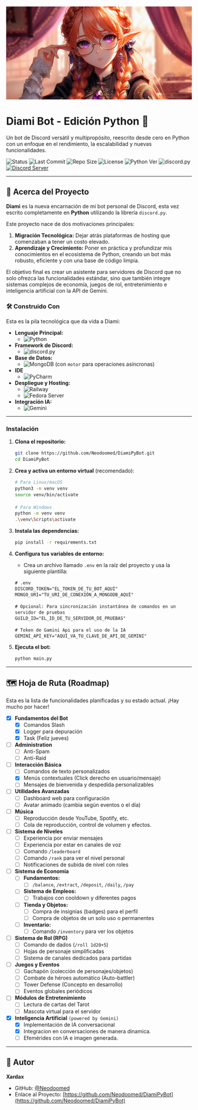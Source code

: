 
![banner](assets/readme/Diami-Banner.png)

# Diami Bot - Edición Python 🐍
  
Un bot de Discord versátil y multipropósito, reescrito desde cero en Python con un enfoque en el rendimiento, la escalabilidad y nuevas funcionalidades.


<!-- Badges -->
![Status](https://img.shields.io/badge/Status-En%20Desarrollo-blue)
![Last Commit](https://img.shields.io/github/last-commit/Neodoomed/DiamiPyBot)
![Repo Size](https://img.shields.io/github/repo-size/Neodoomed/DiamiPyBot)
![License](https://img.shields.io/github/license/Neodoomed/DiamiPyBot)
![Python Ver](https://img.shields.io/badge/Python-3.10%2B-blue?logo=python)
![discord.py](https://img.shields.io/badge/discord.py-v2.3.2-blue?logo=discord&logoColor=white)
[![Discord Server](https://discordapp.com/api/guilds/774727090188320808/embed.png)](https://discord.com/invite/3x8uMdpeHR)


---
## 📖 Acerca del Proyecto

**Diami** es la nueva encarnación de mi bot personal de Discord, esta vez escrito completamente en **Python** utilizando la librería `discord.py`.

Este proyecto nace de dos motivaciones principales:
1.  **Migración Tecnológica:** Dejar atrás plataformas de hosting que comenzaban a tener un costo elevado.
2.  **Aprendizaje y Crecimiento:** Poner en práctica y profundizar mis conocimientos en el ecosistema de Python, creando un bot más robusto, eficiente y con una base de código limpia.

El objetivo final es crear un asistente para servidores de Discord que no solo ofrezca las funcionalidades estándar, sino que también integre sistemas complejos de economía, juegos de rol, entretenimiento e inteligencia artificial con la API de Gemini.

<!-- Aquí es un excelente lugar para una captura de pantalla de un comando en acción -->
<!-- ![Ejemplo del Bot](URL_DE_LA_CAPTURA_DE_PANTALLA.png) -->

### 🛠️ Construido Con

Esta es la pila tecnológica que da vida a Diami:

*   **Lenguaje Principal:**
    *   ![Python](https://img.shields.io/badge/Python-3776AB?style=for-the-badge&logo=python&logoColor=white)
*   **Framework de Discord:**
    *   ![discord.py](https://img.shields.io/badge/discord.py-5865F2?style=for-the-badge&logo=discord&logoColor=white)
*   **Base de Datos:**
    *   ![MongoDB](https://img.shields.io/badge/MongoDB-47A248?style=for-the-badge&logo=mongodb&logoColor=white) (con `motor` para operaciones asíncronas)
*   **IDE**
    *   ![PyCharm](https://img.shields.io/badge/pycharm-143?style=for-the-badge&logo=pycharm&logoColor=black&color=black&labelColor=green)
*   **Despliegue y Hosting:**
    *   ![Railway](https://img.shields.io/badge/Railway-131415?style=for-the-badge&logo=railway&logoColor=white)
    *   ![Fedora Server](https://img.shields.io/badge/Fedora%20Server-51A2DA?style=for-the-badge&logo=fedora&logoColor=white)
*   **Integración IA:**
    *   ![Gemini](https://img.shields.io/badge/Google%20Gemini-8E77F0?style=for-the-badge&logo=google-gemini&logoColor=white)

---

### Instalación

1.  **Clona el repositorio:**
    ```sh
    git clone https://github.com/Neodoomed/DiamiPyBot.git
    cd DiamiPyBot
    ```

2.  **Crea y activa un entorno virtual** (recomendado):
    ```sh
    # Para Linux/macOS
    python3 -m venv venv
    source venv/bin/activate
    
    # Para Windows
    python -m venv venv
    .\venv\Scripts\activate
    ```

3.  **Instala las dependencias:**
    ```sh
    pip install -r requirements.txt
    ```

4.  **Configura tus variables de entorno:**
    *   Crea un archivo llamado `.env` en la raíz del proyecto y usa la siguiente plantilla:
    ```env
    # .env
    DISCORD_TOKEN="EL_TOKEN_DE_TU_BOT_AQUÍ"
    MONGO_URI="TU_URI_DE_CONEXIÓN_A_MONGODB_AQUÍ"
    
    # Opcional: Para sincronización instantánea de comandos en un servidor de pruebas
    GUILD_ID="EL_ID_DE_TU_SERVIDOR_DE_PRUEBAS"

    # Token de Gamini Api para el uso de la IA
    GEMINI_API_KEY="AQUÍ_VA_TU_CLAVE_DE_API_DE_GEMINI"
    ```

5.  **Ejecuta el bot:**
    ```sh
    python main.py
    ```

---

## 🗺️ Hoja de Ruta (Roadmap)

Esta es la lista de funcionalidades planificadas y su estado actual. ¡Hay mucho por hacer!

- [x] **Fundamentos del Bot**
  - [x] Comandos Slash
  - [x] Logger para depuración
  - [x] Task (Feliz jueves)
- [ ] **Administration**
  - [ ] Anti-Spam
  - [ ] Anti-Raid
- [ ] **Interacción Básica**
  - [ ] Comandos de texto personalizados
  - [x] Menús contextuales (Click derecho en usuario/mensaje)
  - [ ] Mensajes de bienvenida y despedida personalizables
- [ ] **Utilidades Avanzadas**
  - [ ] Dashboard web para configuración
  - [ ] Avatar animado (cambia según eventos o el día)
- [ ] **Música**
  - [ ] Reproducción desde YouTube, Spotify, etc.
  - [ ] Cola de reproducción, control de volumen y efectos.
- [ ] **Sistema de Niveles**
  - [ ] Experiencia por enviar mensajes
  - [ ] Experiencia por estar en canales de voz
  - [ ] Comando `/leaderboard`
  - [ ] Comando `/rank` para ver el nivel personal
  - [ ] Notificaciones de subida de nivel con roles
- [ ] **Sistema de Economía**
  - [ ] **Fundamentos:**
    - [ ] `/balance`, `/extract`, `/deposit`, `/daily`, `/pay`
  - [ ] **Sistema de Empleos:**
    - [ ] Trabajos con cooldown y diferentes pagos
  - [ ] **Tienda y Objetos:**
    - [ ] Compra de insignias (badges) para el perfil
    - [ ] Compra de objetos de un solo uso o permanentes
  - [ ] **Inventario:**
    - [ ] Comando `/inventory` para ver los objetos
- [ ] **Sistema de Rol (RPG)**
  - [ ] Comando de dados (`/roll 1d20+5`)
  - [ ] Hojas de personaje simplificadas
  - [ ] Sistema de canales dedicados para partidas
- [ ] **Juegos y Eventos**
  - [ ] Gachapón (colección de personajes/objetos)
  - [ ] Combate de héroes automático (Auto-battler)
  - [ ] Tower Defense (Concepto en desarrollo)
  - [ ] Eventos globales periódicos
- [ ] **Módulos de Entretenimiento**
  - [ ] Lectura de cartas del Tarot
  - [ ] Mascota virtual para el servidor
- [x] **Inteligencia Artificial** `(powered by Gemini)`
  - [x] Implementación de IA conversacional 
  - [x] Integracion en conversaciones de manera dinamica.
  - [ ] Efemérides con IA e imagen generada.

---

## 👤 Autor

**Xardax**

*   GitHub: [@Neodoomed](https://github.com/Neodoomed/)
*   Enlace al Proyecto: [https://github.com/Neodoomed/DiamiPyBot](https://github.com/Neodoomed/DiamiPyBot)